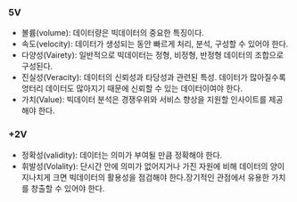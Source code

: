 ### 5V
* 볼륨(volume): 데이터량은 빅데이터의 중요한 특징이다.
* 속도(velocity): 데이터가 생성되는 동안 빠르게 처리, 분석, 구성할 수 있어야 한다.
* 다양성(Vairety): 일반적으로 빅데이터는 정형, 비정형, 반정형 데이터의 조합으로 구성된다.
* 진실성(Veracity): 데이터의 신뢰성과 타당성과 관련된 특성. 데이터가 많아질수록 엉터리 데이터도 많아지기 때문에 신뢰할 수 있는 데이터이여야 한다.
* 가치(Value): 빅데이터 분석은 경쟁우위와 서비스 향상을 지원할 인사이트를 제공해야 한다.

### +2V

* 정확성(validity): 데이터는 의미가 부여될 만큼 정확해야 한다.
* 휘발성(Volality): 단시간 안에 의미가 없어지거나 가진 자원에 비해 데이터의 양이 지나치게 크면 빅데이터의 활용성을 점검해야 한다.장기적인 관점에서 유용한 가치를 창출할 수 있어야 한다.
